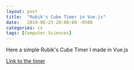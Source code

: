 ```yaml
---
layout: post
title:  "Rubik's Cube Timer in Vue.js"
date:   2019-06-23 20:00:00 -0500
categories: cs
tags: [Computer Sciences]
---
```


Here a simple Rubik's Cube Timer I made in Vue.js

[Link to the timer](https://willguimont.github.io/cube_timer/)
